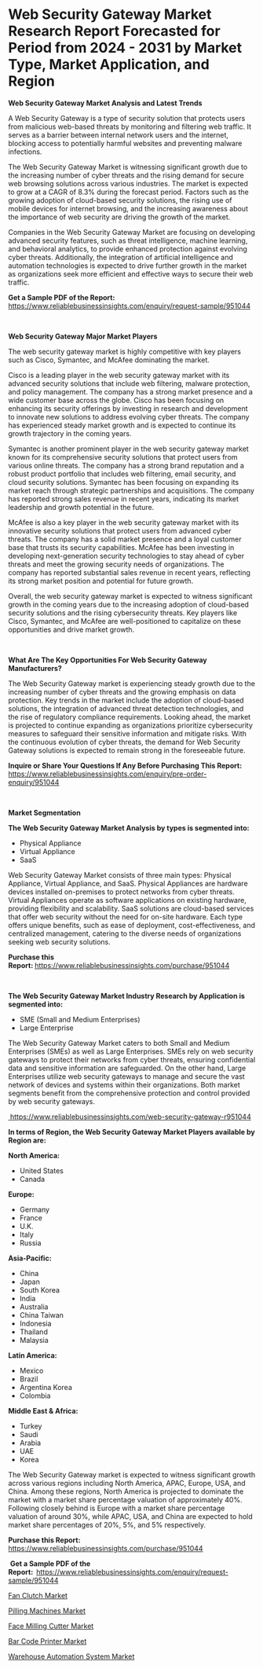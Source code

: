 <p><h1>Web Security Gateway Market Research Report Forecasted for Period from 2024 -  2031 by Market Type, Market Application, and Region</h1></p><p><strong>Web Security Gateway Market Analysis and Latest Trends</strong></p>
<p><p>A Web Security Gateway is a type of security solution that protects users from malicious web-based threats by monitoring and filtering web traffic. It serves as a barrier between internal network users and the internet, blocking access to potentially harmful websites and preventing malware infections.</p><p>The Web Security Gateway Market is witnessing significant growth due to the increasing number of cyber threats and the rising demand for secure web browsing solutions across various industries. The market is expected to grow at a CAGR of 8.3% during the forecast period. Factors such as the growing adoption of cloud-based security solutions, the rising use of mobile devices for internet browsing, and the increasing awareness about the importance of web security are driving the growth of the market.</p><p>Companies in the Web Security Gateway Market are focusing on developing advanced security features, such as threat intelligence, machine learning, and behavioral analytics, to provide enhanced protection against evolving cyber threats. Additionally, the integration of artificial intelligence and automation technologies is expected to drive further growth in the market as organizations seek more efficient and effective ways to secure their web traffic.</p></p>
<p><strong>Get a Sample PDF of the Report:&nbsp;</strong> <a href="https://www.reliablebusinessinsights.com/enquiry/request-sample/951044">https://www.reliablebusinessinsights.com/enquiry/request-sample/951044</a></p>
<p>&nbsp;</p>
<p><strong>Web Security Gateway Major Market Players</strong></p>
<p><p>The web security gateway market is highly competitive with key players such as Cisco, Symantec, and McAfee dominating the market. </p><p>Cisco is a leading player in the web security gateway market with its advanced security solutions that include web filtering, malware protection, and policy management. The company has a strong market presence and a wide customer base across the globe. Cisco has been focusing on enhancing its security offerings by investing in research and development to innovate new solutions to address evolving cyber threats. The company has experienced steady market growth and is expected to continue its growth trajectory in the coming years.</p><p>Symantec is another prominent player in the web security gateway market known for its comprehensive security solutions that protect users from various online threats. The company has a strong brand reputation and a robust product portfolio that includes web filtering, email security, and cloud security solutions. Symantec has been focusing on expanding its market reach through strategic partnerships and acquisitions. The company has reported strong sales revenue in recent years, indicating its market leadership and growth potential in the future.</p><p>McAfee is also a key player in the web security gateway market with its innovative security solutions that protect users from advanced cyber threats. The company has a solid market presence and a loyal customer base that trusts its security capabilities. McAfee has been investing in developing next-generation security technologies to stay ahead of cyber threats and meet the growing security needs of organizations. The company has reported substantial sales revenue in recent years, reflecting its strong market position and potential for future growth.</p><p>Overall, the web security gateway market is expected to witness significant growth in the coming years due to the increasing adoption of cloud-based security solutions and the rising cybersecurity threats. Key players like Cisco, Symantec, and McAfee are well-positioned to capitalize on these opportunities and drive market growth.</p></p>
<p>&nbsp;</p>
<p><strong>What Are The Key Opportunities For Web Security Gateway Manufacturers?</strong></p>
<p><p>The Web Security Gateway market is experiencing steady growth due to the increasing number of cyber threats and the growing emphasis on data protection. Key trends in the market include the adoption of cloud-based solutions, the integration of advanced threat detection technologies, and the rise of regulatory compliance requirements. Looking ahead, the market is projected to continue expanding as organizations prioritize cybersecurity measures to safeguard their sensitive information and mitigate risks. With the continuous evolution of cyber threats, the demand for Web Security Gateway solutions is expected to remain strong in the foreseeable future.</p></p>
<p><strong>Inquire or Share Your Questions If Any Before Purchasing This Report:</strong> <a href="https://www.reliablebusinessinsights.com/enquiry/pre-order-enquiry/951044">https://www.reliablebusinessinsights.com/enquiry/pre-order-enquiry/951044</a></p>
<p>&nbsp;</p>
<p><strong>Market Segmentation</strong></p>
<p><strong>The Web Security Gateway Market Analysis by types is segmented into:</strong></p>
<p><ul><li>Physical Appliance</li><li>Virtual Appliance</li><li>SaaS</li></ul></p>
<p><p>Web Security Gateway Market consists of three main types: Physical Appliance, Virtual Appliance, and SaaS. Physical Appliances are hardware devices installed on-premises to protect networks from cyber threats. Virtual Appliances operate as software applications on existing hardware, providing flexibility and scalability. SaaS solutions are cloud-based services that offer web security without the need for on-site hardware. Each type offers unique benefits, such as ease of deployment, cost-effectiveness, and centralized management, catering to the diverse needs of organizations seeking web security solutions.</p></p>
<p><strong>Purchase this Report:&nbsp;</strong><a href="https://www.reliablebusinessinsights.com/purchase/951044">https://www.reliablebusinessinsights.com/purchase/951044</a></p>
<p>&nbsp;</p>
<p><strong>The Web Security Gateway Market Industry Research by Application is segmented into:</strong></p>
<p><ul><li>SME (Small and Medium Enterprises)</li><li>Large Enterprise</li></ul></p>
<p><p>The Web Security Gateway Market caters to both Small and Medium Enterprises (SMEs) as well as Large Enterprises. SMEs rely on web security gateways to protect their networks from cyber threats, ensuring confidential data and sensitive information are safeguarded. On the other hand, Large Enterprises utilize web security gateways to manage and secure the vast network of devices and systems within their organizations. Both market segments benefit from the comprehensive protection and control provided by web security gateways.</p></p>
<p><a href="https://www.reliablebusinessinsights.com/web-security-gateway-r951044">&nbsp;https://www.reliablebusinessinsights.com/web-security-gateway-r951044</a></p>
<p><strong>In terms of Region, the Web Security Gateway Market Players available by Region are:</strong></p>
<p>
    <p> <strong> North America: </strong>
        <ul>
            <li>United States</li>
            <li>Canada</li>
        </ul>
        </p> 
    <p> <strong> Europe: </strong>
        <ul>
            <li>Germany</li>
            <li>France</li>
            <li>U.K.</li>
            <li>Italy</li>
            <li>Russia</li>
        </ul>
        </p> 
    <p> <strong> Asia-Pacific: </strong>
        <ul>
            <li>China</li>
            <li>Japan</li>
            <li>South Korea</li>
            <li>India</li>
            <li>Australia</li>
            <li>China Taiwan</li>
            <li>Indonesia</li>
            <li>Thailand</li>
            <li>Malaysia</li>
        </ul>
        </p> 
    <p> <strong> Latin America: </strong>
        <ul>
            <li>Mexico</li>
            <li>Brazil</li>
            <li>Argentina Korea</li>
            <li>Colombia</li>
        </ul>
        </p> 
    <p> <strong> Middle East & Africa: </strong>
        <ul>
            <li>Turkey</li>
            <li>Saudi</li>
            <li>Arabia</li>
            <li>UAE</li>
            <li>Korea</li>
        </ul>
    </p>
    </p>
<p><p>The Web Security Gateway market is expected to witness significant growth across various regions including North America, APAC, Europe, USA, and China. Among these regions, North America is projected to dominate the market with a market share percentage valuation of approximately 40%. Following closely behind is Europe with a market share percentage valuation of around 30%, while APAC, USA, and China are expected to hold market share percentages of 20%, 5%, and 5% respectively.</p></p>
<p><strong>Purchase this Report: </strong><a href="https://www.reliablebusinessinsights.com/purchase/951044">https://www.reliablebusinessinsights.com/purchase/951044</a></p>
<p>&nbsp;<strong>Get a Sample PDF of the Report:&nbsp;&nbsp;</strong><a href="https://www.reliablebusinessinsights.com/enquiry/request-sample/951044">https://www.reliablebusinessinsights.com/enquiry/request-sample/951044</a></p>
<p><strong></strong></p>
<p><p><a href="https://medium.com/@jacobwilkins67/insights-into-fan-clutch-market-share-and-competitive-landscape-for-period-from-2024-to-2031-30f361f2b3c2">Fan Clutch Market</a></p><p><a href="https://medium.com/@belaayi865/pilling-machines-market-size-share-analysis-growth-trends-forecast-2024-2031-fc7125183c12">Pilling Machines Market</a></p><p><a href="https://medium.com/@erinveum/face-milling-cutter-market-size-share-trends-analysis-report-by-product-coarse-teeth-face-c3d8141729ba">Face Milling Cutter Market</a></p><p><a href="https://medium.com/@fredyconn_73380/global-bar-code-printer-market-size-is-expected-to-experience-a-cagr-of-10-2-2eb9b7db5349">Bar Code Printer Market</a></p><p><a href="https://github.com/IkeSchumm04/Market-Research-Report-List-1/blob/main/warehouse-automation-system-market.md">Warehouse Automation System Market</a></p></p>